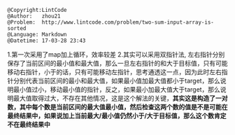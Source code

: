 ```
@Copyright:LintCode
@Author:   zhou21
@Problem:  http://www.lintcode.com/problem/two-sum-input-array-is-sorted
@Language: Markdown
@Datetime: 17-03-28 23:43
```

1.第一次采用了map加上循环，效率较差
2.其实可以采用双指针法, 左右指针分别保存了当前区间的最小值和最大值，那么一旦左右指针的和大于目标值，只有可能移动右指针，小于的话，只有可能移动左指针，思考通透这一点，因为此时左右指针分别代表当前区间的最小和最大值，如果最小值加最大值都小于target，那么说明最小值过小，移动最小值的指针，反之，如果最小加最大值大于target，那么说明最大值取得过大，不存在其他情况，这是这个解法的关键，**其实这是构造了一对数，其中每个数是当前区间的最大值最小值，然后检查这两个数的值是不是可能在最终结果中，如果说加上当前最大/最小值仍然小于/大于目标值，那么这个数肯定不在最终结果中**